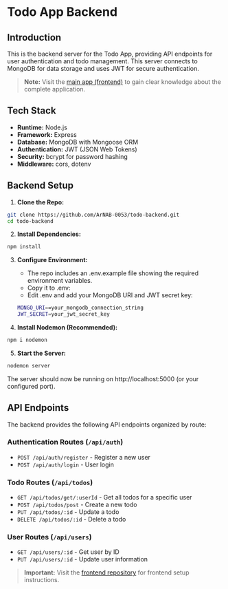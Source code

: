 # Todo App Backend

## Introduction
This is the backend server for the Todo App, providing API endpoints for user authentication and todo management. This server connects to MongoDB for data storage and uses JWT for secure authentication.

> **Note:** Visit the [main app (frontend)](https://github.com/ArNAB-0053/todo-frontend) to gain clear knowledge about the complete application.

## Tech Stack
- **Runtime:** Node.js
- **Framework:** Express
- **Database:** MongoDB with Mongoose ORM
- **Authentication:** JWT (JSON Web Tokens)
- **Security:** bcrypt for password hashing
- **Middleware:** cors, dotenv

## Backend Setup

1. **Clone the Repo:**
```bash
git clone https://github.com/ArNAB-0053/todo-backend.git
cd todo-backend
```

2. **Install Dependencies:**
```bash
npm install
```

3. **Configure Environment:**
   * The repo includes an .env.example file showing the required environment variables.
   * Copy it to .env:
   * Edit .env and add your MongoDB URI and JWT secret key:
    ```bash
    MONGO_URI==your_mongodb_connection_string
    JWT_SECRET=your_jwt_secret_key
    ```

4. **Install Nodemon (Recommended):**
```bash
npm i nodemon
```

5. **Start the Server:**
```bash
nodemon server
```

The server should now be running on http://localhost:5000 (or your configured port).

## API Endpoints

The backend provides the following API endpoints organized by route:

### Authentication Routes (`/api/auth`)
- `POST /api/auth/register` - Register a new user
- `POST /api/auth/login` - User login

### Todo Routes (`/api/todos`)
- `GET /api/todos/get/:userId` - Get all todos for a specific user
- `POST /api/todos/post` - Create a new todo
- `PUT /api/todos/:id` - Update a todo
- `DELETE /api/todos/:id` - Delete a todo

### User Routes (`/api/users`)
- `GET /api/users/:id` - Get user by ID
- `PUT /api/users/:id` - Update user information

> **Important:** Visit the [frontend repository](https://github.com/ArNAB-0053/todo-frontend) for frontend setup instructions.
